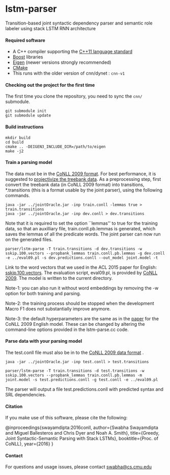 # lstm-parser
Transition-based joint syntactic dependency parser and semantic role labeler using stack LSTM RNN architecture

#### Required software

 * A C++ compiler supporting the [C++11 language standard](https://en.wikipedia.org/wiki/C%2B%2B11)
 * [Boost](http://www.boost.org/) libraries
 * [Eigen](http://eigen.tuxfamily.org) (newer versions strongly recommended)
 * [CMake](http://www.cmake.org/)
 * This runs with the older version of cnn/dynet : `cnn-v1`

#### Checking out the project for the first time

The first time you clone the repository, you need to sync the `cnn/` submodule.

    git submodule init
    git submodule update

#### Build instructions

    mkdir build
    cd build
    cmake .. -DEIGEN3_INCLUDE_DIR=/path/to/eigen
    make -j2

#### Train a parsing model

The data must be in the [CoNLL 2009 format](https://ufal.mff.cuni.cz/conll2009-st/task-description.html). For best performance, it is suggested to [projectivize the treebank data](http://www.maltparser.org/userguide.html#singlemalt_info). As a preprocessing step, first convert the treebank data (in CoNLL 2009 format) into transitions, \*.transitions (this is a format usable by the joint parser), using the following commands.

    java -jar ../jointOracle.jar -inp train.conll -lemmas true > train.transitions
    java -jar ../jointOracle.jar -inp dev.conll > dev.transitions

Note that it is required to set the option ``lemmas'' to true for the training data, so that an auxilliary file, train.conll.pb.lemmas is generated, which saves the lemmas of all the predicate words. The joint parser can now run on the generated files.

    parser/lstm-parse -T train.transitions -d dev.transitions -w sskip.100.vectors --propbank_lemmas train.conll.pb.lemmas -g dev.conll -e ../eval09.pl -s dev.predictions.conll --out_model joint.model -t
    
Link to the word vectors that we used in the ACL 2015 paper for English: [sskip.100.vectors](https://drive.google.com/file/d/0B8nESzOdPhLsdWF2S1Ayb1RkTXc/view?usp=sharing). The evaluation script, eval09.pl, is provided by [CoNLL 2009](https://ufal.mff.cuni.cz/conll2009-st/scorer.html). The model is written to the current directory.

Note-1: you can also run it without word embeddings by removing the -w option for both training and parsing.

Note-2: the training process should be stopped when the development Macro F1 does not substantially improve anymore.

Note-3: the default hyperparameters are the same as in the [paper](http://arxiv.org/abs/1606.08954) for the CoNLL 2009 English model. These can be changed by altering the command-line options provided in the lstm-parse.cc code.

#### Parse data with your parsing model

The test.conll file must also be in to the [CoNLL 2009 data format](https://ufal.mff.cuni.cz/conll2009-st/task-description.html) .

    java -jar ../jointOracle.jar -inp test.conll > test.transitions

    parser/lstm-parse -T train.transitions -d test.transitions -w sskip.100.vectors --propbank_lemmas train.conll.pb.lemmas -m joint.model -s test.predictions.conll -g test.conll -e ../eval09.pl 

The parser will output a file test.predictions.conll with predicted syntax and SRL dependencies.

#### Citation

If you make use of this software, please cite the following:

@inproceedings{swayamdipta:2016conll,
author={Swabha Swayamdipta and Miguel Ballesteros and Chris Dyer and Noah A. Smith},
title={Greedy, Joint Syntactic-Semantic Parsing with Stack LSTMs},
booktitle={Proc. of CoNLL},
year={2016}
}
#### Contact

For questions and usage issues, please contact swabha@cs.cmu.edu

